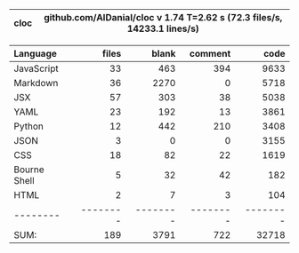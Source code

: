 cloc|github.com/AlDanial/cloc v 1.74  T=2.62 s (72.3 files/s, 14233.1 lines/s)
--- | ---

Language|files|blank|comment|code
:-------|-------:|-------:|-------:|-------:
JavaScript|33|463|394|9633
Markdown|36|2270|0|5718
JSX|57|303|38|5038
YAML|23|192|13|3861
Python|12|442|210|3408
JSON|3|0|0|3155
CSS|18|82|22|1619
Bourne Shell|5|32|42|182
HTML|2|7|3|104
--------|--------|--------|--------|--------
SUM:|189|3791|722|32718
